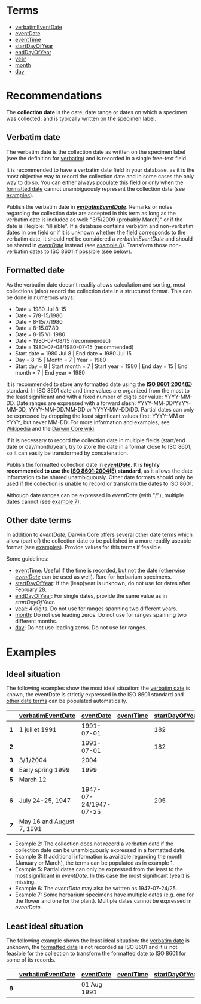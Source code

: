 # Terms #

  * [verbatimEventDate](http://rs.tdwg.org/dwc/terms/verbatimEventDate)
  * [eventDate](http://rs.tdwg.org/dwc/terms/eventDate)
  * [eventTime](http://rs.tdwg.org/dwc/terms/eventTime)
  * [startDayOfYear](http://rs.tdwg.org/dwc/terms/startDayOfYear)
  * [endDayOfYear](http://rs.tdwg.org/dwc/terms/endDayOfYear)
  * [year](http://rs.tdwg.org/dwc/terms/year)
  * [month](http://rs.tdwg.org/dwc/terms/month)
  * [day](http://rs.tdwg.org/dwc/terms/day)

# Recommendations #

The **collection date** is the date, date range or dates on which a specimen was collected, and is typically written on the specimen label.

## Verbatim date ##

The verbatim date is the collection date as written on the specimen label (see the definition for [verbatim](http://code.google.com/p/applecore/wiki/Glossary#Verbatim)) and is recorded in a single free-text field.

It is recommended to have a verbatim date field in your database, as it is the most objective way to record the collection date and in some cases the only way to do so. You can either always populate this field or only when the [formatted date](http://code.google.com/p/applecore/wiki/CollectionDate#Formatted_date) cannot unambiguously represent the collection date (see [examples](http://code.google.com/p/applecore/wiki/CollectionDate#Examples)).

Publish the verbatim date in **_[verbatimEventDate](http://rs.tdwg.org/dwc/terms/verbatimEventDate)_**. Remarks or notes regarding the collection date are accepted in this term as long as the verbatim date is included as well: "3/5/2009 (probably March)" or if the date is illegible: "illisible". If a database contains verbatim and non-verbatim dates in one field or if it is unknown whether the field corresponds to the verbatim date, it should _not_ be considered a _verbatimEventDate_ and should be shared in _[eventDate](http://rs.tdwg.org/dwc/terms/eventDate)_ instead (see [example 8](http://code.google.com/p/applecore/wiki/CollectionDate#Examples)). Transform those non-verbatim dates to ISO 8601 if possible (see [below](http://code.google.com/p/applecore/wiki/CollectionDate#Formatted_date)).

## Formatted date ##

As the verbatim date doesn't readily allows calculation and sorting, most collections (also) record the collection date in a structured format. This can be done in numerous ways:

  * Date = 1980 Jul 8-15
  * Date = 7/8-15/1980
  * Date = 8-15/7/1980
  * Date = 8-15.07.80
  * Date = 8-15 VII 1980
  * Date = 1980-07-08/15 (recommended)
  * Date = 1980-07-08/1980-07-15 (recommended)
  * Start date = 1980 Jul 8 | End date = 1980 Jul 15
  * Day = 8-15 | Month = 7 | Year = 1980
  * Start day = 8 | Start month = 7 | Start year = 1980 | End day = 15 | End month = 7 | End year = 1980

It is recommended to store any formatted date using the **[ISO 8601:2004(E)](http://en.wikipedia.org/wiki/ISO_8601)** standard. In ISO 8601 date and time values are organized from the most to the least significant and with a fixed number of digits per value: YYYY-MM-DD. Date ranges are expressed with a forward slash: YYYY-MM-DD/YYYY-MM-DD, YYYY-MM-DD/MM-DD or YYYY-MM-DD/DD. Partial dates can only be expressed by dropping the least significant values first: YYYY-MM or YYYY, but never MM-DD.  For more information and examples, see [Wikipedia](http://en.wikipedia.org/wiki/ISO_8601) and the [Darwin Core wiki](http://code.google.com/p/darwincore/wiki/Event).

If it is necessary to record the collection date in multiple fields (start/end date or day/month/year), try to store the date in a format close to ISO 8601, so it can easily be transformed by concatenation.

Publish the formatted collection date in **_[eventDate](http://rs.tdwg.org/dwc/terms/eventDate)_**. It is **highly recommended to use the [ISO 8601:2004(E)](http://en.wikipedia.org/wiki/ISO_8601) standard**, as it allows the date information to be shared unambiguously. Other date formats should only be used if the collection is unable to record or transform the dates to ISO 8601.

Although date ranges can be expressed in _eventDate_ (with "/"), multiple dates cannot (see [example 7](http://code.google.com/p/applecore/wiki/CollectionDate#Example)).

## Other date terms ##

In addition to _eventDate_, Darwin Core offers several other date terms which allow (part of) the collection date to be published in a more readily useable format (see [examples](http://code.google.com/p/applecore/wiki/CollectionDate#Examples)). Provide values for this terms if feasible.

Some guidelines:
  * [eventTime](http://rs.tdwg.org/dwc/terms/eventTime): Useful if the time is recorded, but not the date (otherwise _[eventDate](http://rs.tdwg.org/dwc/terms/eventDate)_ can be used as well). Rare for herbarium specimens.
  * [startDayOfYear](http://rs.tdwg.org/dwc/terms/startDayOfYear): If the (leap)year is unknown, do not use for dates after February 28.
  * [endDayOfYear](http://rs.tdwg.org/dwc/terms/endDayOfYear): For single dates, provide the same value as in _startDayOfYear_.
  * [year](http://rs.tdwg.org/dwc/terms/year): 4 digits. Do not use for ranges spanning two different years.
  * [month](http://rs.tdwg.org/dwc/terms/month): Do not use leading zeros. Do not use for ranges spanning two different months.
  * [day](http://rs.tdwg.org/dwc/terms/day): Do not use leading zeros. Do not use for ranges.

# Examples #

## Ideal situation ##

The following examples show the most ideal situation: the [verbatim date](http://code.google.com/p/applecore/wiki/CollectionDate#Verbatim_date) is known, the eventDate is strictly expressed in the ISO 8601 standard and [other date terms](http://code.google.com/p/applecore/wiki/CollectionDate#Other_date_terms) can be populated automatically.

|  | [verbatimEventDate](http://rs.tdwg.org/dwc/terms/verbatimEventDate) | [eventDate](http://rs.tdwg.org/dwc/terms/eventDate) | [eventTime](http://rs.tdwg.org/dwc/terms/eventTime) | [startDayOfYear](http://rs.tdwg.org/dwc/terms/startDayOfYear) | [endDayOfYear](http://rs.tdwg.org/dwc/terms/endDayOfYear) | [year](http://rs.tdwg.org/dwc/terms/year) | [month](http://rs.tdwg.org/dwc/terms/month) | [day](http://rs.tdwg.org/dwc/terms/day) |
|:-|:--------------------------------------------------------------------|:----------------------------------------------------|:----------------------------------------------------|:--------------------------------------------------------------|:----------------------------------------------------------|:------------------------------------------|:--------------------------------------------|:----------------------------------------|
| **1** | 1 juillet 1991 | 1991-07-01 |  | 182 | 182 | 1991 | 7 | 1 |
| **2** |  | 1991-07-01 |  | 182 | 182 | 1991 | 7 | 1 |
| **3** | 3/1/2004 | 2004 |  |  |  | 2004 |  |  |
| **4** | Early spring 1999 | 1999 |  |  |  | 1999 |  |  |
| **5** | March 12 |  |  |  |  |  | 3 | 12 |
| **6** | July 24-25, 1947 | 1947-07-24/1947-07-25 |  | 205 | 206 | 1947 | 7 |  |
| **7** | May 16 and August 7, 1991 |  |  |  |  | 1991 |  |  |

  * Example 2: The collection does not record a verbatim date if the collection date can be unambiguously expressed in a formatted date.
  * Example 3: If additional information is available regarding the month (January or March), the terms can be populated as in example 1.
  * Example 5: Partial dates can only be expressed from the least to the most significant in _eventDate_. In this case the most significant (year) is missing.
  * Example 6: The _eventDate_ may also be written as 1947-07-24/25.
  * Example 7: Some herbarium specimens have multiple dates (e.g. one for the flower and one for the plant). Multiple dates cannot be expressed in _eventDate_.

## Least ideal situation ##

The following example shows the least ideal situation: the [verbatim date](http://code.google.com/p/applecore/wiki/CollectionDate#Verbatim_date) is unknown, the [formatted date](http://code.google.com/p/applecore/wiki/CollectionDate#Formatted_date) is not recorded as ISO 8601 and it is not feasible for the collection to transform the formatted date to ISO 8601 for some of its records.

|  | [verbatimEventDate](http://rs.tdwg.org/dwc/terms/verbatimEventDate) | [eventDate](http://rs.tdwg.org/dwc/terms/eventDate) | [eventTime](http://rs.tdwg.org/dwc/terms/eventTime) | [startDayOfYear](http://rs.tdwg.org/dwc/terms/startDayOfYear) | [endDayOfYear](http://rs.tdwg.org/dwc/terms/endDayOfYear) | [year](http://rs.tdwg.org/dwc/terms/year) | [month](http://rs.tdwg.org/dwc/terms/month) | [day](http://rs.tdwg.org/dwc/terms/day) |
|:-|:--------------------------------------------------------------------|:----------------------------------------------------|:----------------------------------------------------|:--------------------------------------------------------------|:----------------------------------------------------------|:------------------------------------------|:--------------------------------------------|:----------------------------------------|
| **8** |  | 01 Aug 1991 |  |  |  |  |  |  |